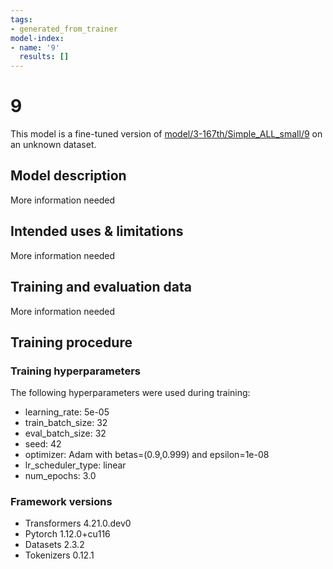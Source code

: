 ```yaml
---
tags:
- generated_from_trainer
model-index:
- name: '9'
  results: []
---
```


<!-- This model card has been generated automatically according to the information the Trainer had access to. You
should probably proofread and complete it, then remove this comment. -->

# 9

This model is a fine-tuned version of [model/3-167th/Simple_ALL_small/9](https://huggingface.co/model/3-167th/Simple_ALL_small/9) on an unknown dataset.

## Model description

More information needed

## Intended uses & limitations

More information needed

## Training and evaluation data

More information needed

## Training procedure

### Training hyperparameters

The following hyperparameters were used during training:
- learning_rate: 5e-05
- train_batch_size: 32
- eval_batch_size: 32
- seed: 42
- optimizer: Adam with betas=(0.9,0.999) and epsilon=1e-08
- lr_scheduler_type: linear
- num_epochs: 3.0

### Framework versions

- Transformers 4.21.0.dev0
- Pytorch 1.12.0+cu116
- Datasets 2.3.2
- Tokenizers 0.12.1
